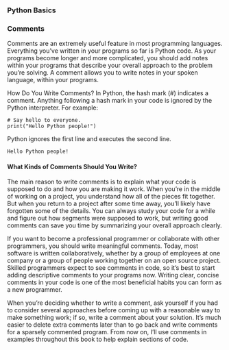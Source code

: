 ### Python Basics

### Comments
Comments are an extremely useful feature in most programming languages. Everything you’ve written in your programs so far is Python code. As your programs become longer and more complicated, you should add notes within your programs that describe your overall approach to the problem you’re solving. A comment allows you to write notes in your spoken language, within your programs.

How Do You Write Comments?
In Python, the hash mark (#) indicates a comment. Anything following a hash mark in your code is ignored by the Python interpreter. For example:
```
# Say hello to everyone.
print("Hello Python people!")
```

Python ignores the first line and executes the second line.
```
Hello Python people!
```

#### What Kinds of Comments Should You Write?
The main reason to write comments is to explain what your code is supposed to do and how you are making it work. When you’re in the middle of working on a project, you understand how all of the pieces fit together. But when you return to a project after some time away, you’ll likely have forgotten some of the details. You can always study your code for a while and figure out how segments were supposed to work, but writing good comments can save you time by summarizing your overall approach clearly.

If you want to become a professional programmer or collaborate with other programmers, you should write meaningful comments. Today, most software is written collaboratively, whether by a group of employees at one company or a group of people working together on an open source project. Skilled programmers expect to see comments in code, so it’s best to start adding descriptive comments to your programs now. Writing clear, concise comments in your code is one of the most beneficial habits you can form as a new programmer.

When you’re deciding whether to write a comment, ask yourself if you had to consider several approaches before coming up with a reasonable way to make something work; if so, write a comment about your solution. It’s much easier to delete extra comments later than to go back and write comments for a sparsely commented program. From now on, I’ll use comments in examples throughout this book to help explain sections of code.